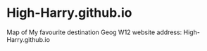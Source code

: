 # High-Harry.github.io
Map of My favourite destination Geog W12
website address: High-Harry.github.io 
